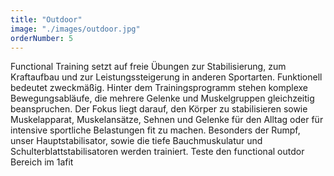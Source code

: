```yaml
---
title: "Outdoor"
image: "./images/outdoor.jpg"
orderNumber: 5
---
```


Functional Training setzt auf freie Übungen zur Stabilisierung, zum Kraftaufbau und zur
Leistungssteigerung in anderen Sportarten. Funktionell bedeutet zweckmäßig. Hinter dem
Trainingsprogramm stehen komplexe Bewegungsabläufe, die mehrere Gelenke und Muskelgruppen gleichzeitig
beanspruchen. Der Fokus liegt darauf, den Körper zu stabilisieren sowie Muskelapparat, Muskelansätze, Sehnen
und Gelenke für den Alltag oder für intensive sportliche Belastungen fit zu machen. Besonders der Rumpf, unser
Hauptstabilisator, sowie die tiefe Bauchmuskulatur und Schulterblattstabilisatoren werden trainiert. Teste den
functional outdor Bereich im 1afit